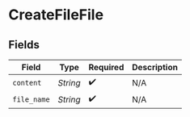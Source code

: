 # CreateFileFile


## Fields

| Field              | Type               | Required           | Description        |
| ------------------ | ------------------ | ------------------ | ------------------ |
| `content`          | *String*           | :heavy_check_mark: | N/A                |
| `file_name`        | *String*           | :heavy_check_mark: | N/A                |